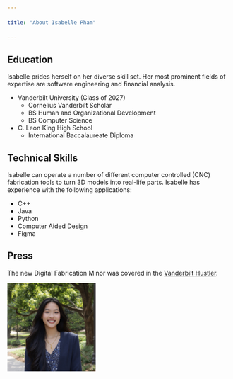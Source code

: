 ```yaml
---

title: "About Isabelle Pham"

---
```


## Education

Isabelle prides herself on her diverse skill set. Her most prominent fields of expertise are software engineering and financial analysis. 

* Vanderbilt University (Class of 2027)
  * Cornelius Vanderbilt Scholar 
  * BS Human and Organizational Development
  * BS Computer Science 
* C. Leon King High School
  * International Baccalaureate Diploma

## Technical Skills

Isabelle can operate a number of different computer controlled (CNC) fabrication tools to turn 3D models into real-life parts. Isabelle has experience with the following applications:

* C++
* Java
* Python
* Computer Aided Design 
* Figma 

## Press 

The new Digital Fabrication Minor was covered in the [Vanderbilt Hustler](https://vanderbilthustler.com/2022/11/09/digital-fabrication-minor-introduced-for-2022-23-academic-year/).

<img src="assets/img/IsabellePham_Headshot.JPEG" alt="David Florian" style="width:200px;"/>
